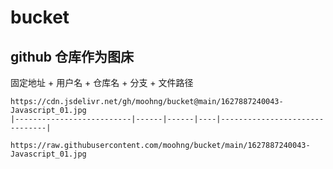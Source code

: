 # bucket

## github 仓库作为图床

固定地址 + 用户名 + 仓库名 + 分支 + 文件路径

```
https://cdn.jsdelivr.net/gh/moohng/bucket@main/1627887240043-Javascript_01.jpg
|--------------------------|------|------|----|-------------------------------|

https://raw.githubusercontent.com/moohng/bucket/main/1627887240043-Javascript_01.jpg
```
